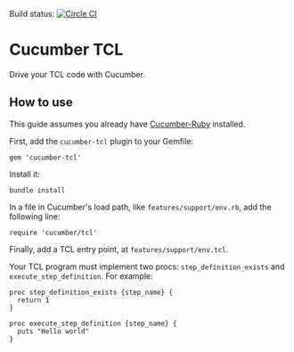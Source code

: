 Build status: [![Circle CI](https://circleci.com/gh/cucumber/cucumber-ruby-tcl/tree/master.svg?style=svg)](https://circleci.com/gh/cucumber/cucumber-ruby-tcl/tree/master)

Cucumber TCL
============

Drive your TCL code with Cucumber.

How to use
----------

This guide assumes you already have [Cucumber-Ruby](https://github.com/cucumber/cucumber) installed.

First, add the `cucumber-tcl` plugin to your Gemfile:

    gem 'cucumber-tcl'

Install it:

    bundle install

In a file in Cucumber's load path, like `features/support/env.rb`, add the following line:

    require 'cucumber/tcl'

Finally, add a TCL entry point, at `features/support/env.tcl`.

Your TCL program must implement two procs: `step_definition_exists` and `execute_step_definition`. For example:

    proc step_definition_exists {step_name} {
      return 1
    }

    proc execute_step_definition {step_name} {
      puts "Hello world"
    }
